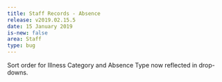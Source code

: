 ```yaml
---
title: Staff Records - Absence
release: v2019.02.15.5
date: 15 January 2019
is-new: false
area: Staff
type: bug
---
```


Sort order for Illness Category and Absence Type now reflected in drop-downs.